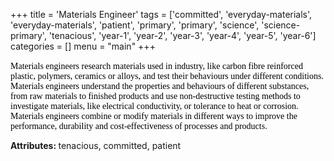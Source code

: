 +++
title = 'Materials Engineer'
tags = ['committed', 'everyday-materials', 'everyday-materials', 'patient', 'primary', 'primary', 'science', 'science-primary', 'tenacious', 'year-1', 'year-2', 'year-3', 'year-4', 'year-5', 'year-6']
categories = []
menu = "main"
+++

<span style="color: #000000;"><span style="font-family: 'Georgia',serif;">Materials engineers research</span> <span style="font-family: 'Georgia',serif;">materials used in industry, like carbon fibre reinforced plastic, polymers, ceramics or alloys, and test their behaviours under different conditions. Materials engineers understand the properties and behaviours of different substances, from raw materials to finished products and use non-destructive testing methods to investigate materials, like electrical conductivity, or tolerance to heat or corrosion. Materials engineers combine or modify materials in different ways to improve the performance, durability and cost-effectiveness of processes and products.</span></span>

<strong>Attributes: </strong>tenacious, committed, patient

